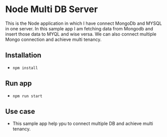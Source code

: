 # Node Multi DB Server

This is the Node application in which I have connect MongoDb and MYSQL in one server.
In this sample app I am fetching data from Mongodb and insert those data to MYQL and wise versa.
We can also connect multiple Mongo connection and achieve multi tenancy.

## Installation

- `npm install`

## Run app

- `npm run start`

## Use case

- This sample app help ypu to connect multiple DB and achieve multi tenancy.
